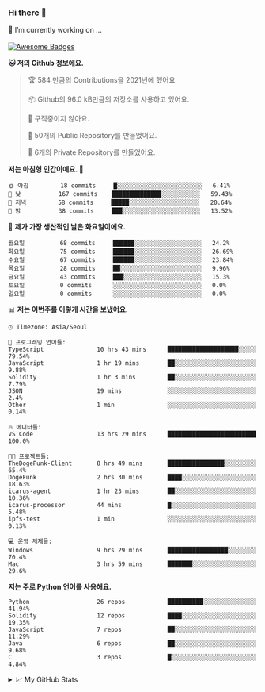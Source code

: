 ### Hi there 👋 
🔭 I’m currently working on ... </br></br>
[![Awesome Badges](https://img.shields.io/badge/Introduce-EN-green.svg)](https://github.com/tlatkdgus1/tlatkdgus1/blob/main/README.md.en)

<!--START_SECTION:waka-->
**🐱 저의 Github 정보에요.** 

> 🏆 584 만큼의 Contributions을 2021년에 했어요
 > 
> 📦 Github의 96.0 kB만큼의 저장소를 사용하고 있어요. 
 > 
> 🚫 구직중이지 않아요.
 > 
> 📜 50개의 Public Repository를 만들었어요. 
 > 
> 🔑 6개의 Private Repository를 만들었어요.  

**저는 아침형 인간이에요. 🐤** 

```text
🌞 아침         18 commits     █░░░░░░░░░░░░░░░░░░░░░░░░   6.41% 
🌆 낮　         167 commits    ██████████████░░░░░░░░░░░   59.43% 
🌃 저녁         58 commits     █████░░░░░░░░░░░░░░░░░░░░   20.64% 
🌙 밤　         38 commits     ███░░░░░░░░░░░░░░░░░░░░░░   13.52%

```
📅 **제가 가장 생산적인 날은 화요일이에요.** 

```text
월요일          68 commits     ██████░░░░░░░░░░░░░░░░░░░   24.2% 
화요일          75 commits     ██████░░░░░░░░░░░░░░░░░░░   26.69% 
수요일          67 commits     ██████░░░░░░░░░░░░░░░░░░░   23.84% 
목요일          28 commits     ██░░░░░░░░░░░░░░░░░░░░░░░   9.96% 
금요일          43 commits     ███░░░░░░░░░░░░░░░░░░░░░░   15.3% 
토요일          0 commits      ░░░░░░░░░░░░░░░░░░░░░░░░░   0.0% 
일요일          0 commits      ░░░░░░░░░░░░░░░░░░░░░░░░░   0.0%

```


📊 **저는 이번주를 이렇게 시간을 보냈어요.** 

```text
⌚︎ Timezone: Asia/Seoul

💬 프로그래밍 언어들: 
TypeScript               10 hrs 43 mins      ████████████████████░░░░░   79.54% 
JavaScript               1 hr 19 mins        ██░░░░░░░░░░░░░░░░░░░░░░░   9.88% 
Solidity                 1 hr 3 mins         ██░░░░░░░░░░░░░░░░░░░░░░░   7.79% 
JSON                     19 mins             ░░░░░░░░░░░░░░░░░░░░░░░░░   2.4% 
Other                    1 min               ░░░░░░░░░░░░░░░░░░░░░░░░░   0.14%

🔥 에디터들: 
VS Code                  13 hrs 29 mins      █████████████████████████   100.0%

🐱‍💻 프로젝트들: 
TheDogePunk-Client       8 hrs 49 mins       ████████████████░░░░░░░░░   65.4% 
DogeFunk                 2 hrs 30 mins       ████░░░░░░░░░░░░░░░░░░░░░   18.63% 
icarus-agent             1 hr 23 mins        ██░░░░░░░░░░░░░░░░░░░░░░░   10.36% 
icarus-processor         44 mins             █░░░░░░░░░░░░░░░░░░░░░░░░   5.48% 
ipfs-test                1 min               ░░░░░░░░░░░░░░░░░░░░░░░░░   0.13%

💻 운영 체제들: 
Windows                  9 hrs 29 mins       █████████████████░░░░░░░░   70.4% 
Mac                      3 hrs 59 mins       ███████░░░░░░░░░░░░░░░░░░   29.6%

```

**저는 주로 Python 언어를 사용해요.** 

```text
Python                   26 repos            ██████████░░░░░░░░░░░░░░░   41.94% 
Solidity                 12 repos            ████░░░░░░░░░░░░░░░░░░░░░   19.35% 
JavaScript               7 repos             ██░░░░░░░░░░░░░░░░░░░░░░░   11.29% 
Java                     6 repos             ██░░░░░░░░░░░░░░░░░░░░░░░   9.68% 
C                        3 repos             █░░░░░░░░░░░░░░░░░░░░░░░░   4.84%

```



<!--END_SECTION:waka-->

<details>
<summary>📈 My GitHub Stats</summary>
<p align="center"> <img src="https://github-readme-stats.vercel.app/api?username=tlatkdgus1&show_icons=true" alt="tlatkdgus1" />
</details>
